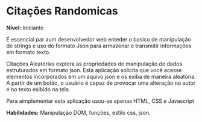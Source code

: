 # Citações Randomicas

**Nível:** Iniciante

É essencial par aum desenvolvedor web enteder o basico de manipulação de strings e uso do formato Json para armazenar e transmitir informações em formato texto. 

Citações Aleatórias explora as propriedades de manipulação de dados estruturados em formato json. Esta aplicação solicita que você acesse elementos incorporados em um aquivo json e os exiba de maneira aleatória. A partir de um botão, o usuário é capaz de provocar  uma alteração no autor e no texto exibido na tela. 

Para aimplementar esta aplicação usou-se apenas HTML, CSS e Javascript

**Habilidades:** Manipulação DOM, funções, estilo css, json.




